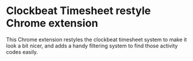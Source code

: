 Clockbeat Timesheet restyle Chrome extension
============================================

This Chrome extension restyles the clockbeat timesheet system to make it look a bit nicer,
and adds a handy filtering system to find those activity codes easily.
